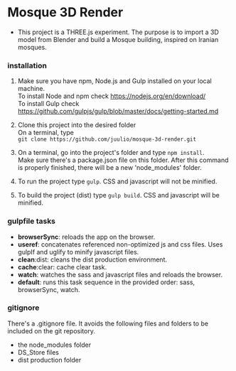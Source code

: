 # Mosque 3D Render 

* This project is a THREE.js experiment. The purpose is to import a 3D model from Blender and build a Mosque building, inspired on Iranian mosques.

### installation
1. Make sure you have npm, Node.js and Gulp installed on your local machine.  
To install Node and npm check https://nodejs.org/en/download/  
To install Gulp check https://github.com/gulpjs/gulp/blob/master/docs/getting-started.md  

2. Clone this project into the desired folder  
On a terminal, type  
`git clone https://github.com/juulio/mosque-3d-render.git`

3. On a terminal, go into the project's folder and type `npm install`.  
Make sure there's a package.json file on this folder. After this command is properly finished, there will be a new 'node_modules' folder.

4. To run the project type `gulp`.
CSS and javascript will not be minified.

5. To build the project (dist) type `gulp build`.
CSS and javascript will be minified.

### gulpfile tasks
* **browserSync**: reloads the app on the browser.
* **useref**: concatenates referenced non-optimized js and css files. Uses gulpIf and uglify to minify javascript files.
* **clean**:dist: cleans the dist production environment.
* **cache**:clear: cache clear task.
* **watch**: watches the sass and javascript files and reloads the browser.
* **default**: runs this task sequence in the provided order: sass, browserSync, watch.

### gitignore
There's a .gitignore file. It avoids the following files and folders to be included on the git repository.
* the node_modules folder
* DS_Store files
* dist production folder